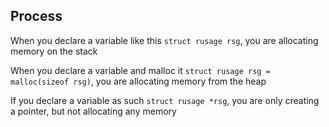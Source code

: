 Process
---

When you declare a variable like this `struct rusage rsg`, you are allocating memory on the stack

When you declare a variable and malloc it `struct rusage rsg = malloc(sizeof rsg)`, you are allocating memory from the heap

If you declare a variable as such `struct rusage *rsg`, you are only creating a pointer, but not allocating any memory

